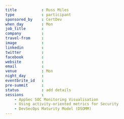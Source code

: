```yaml
---
title           : Russ Miles
type            : participant
sponsored_by    : CertDev
when_day        : Mon
job_title       :
company         :
travel-from     :
image           :
linkedin        :
twitter         :
facebook        :
website         :
email           :
venue           : Mon
night_day       :
eventbrite_id   :
pre-summit      :
status          : add details
sessions        :
    - AppSec SOC Monitoring Visualisation
    - Using activity-oriented metrics for Security
    - DevSecOps Maturity Model (DSOMM)
---
```


<!-- put more details about participant here -->
